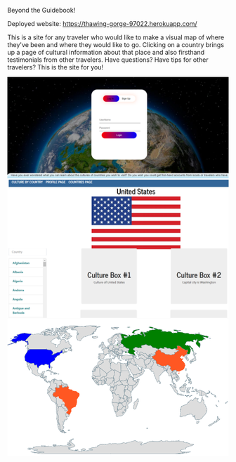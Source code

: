 Beyond the Guidebook! 

Deployed website: https://thawing-gorge-97022.herokuapp.com/

This is a site for any traveler who would like to make a visual map of where they've been and where they would like to go. Clicking on a country brings up a page of cultural information about that place and also firsthand testimonials from other travelers. Have questions? Have tips for other travelers? This is the site for you!

![GitHub Logo](/welcomePage.png)
![GitHub Logo](/searchableCountries.png)
![GitHub Logo](/interactiveMap.png)
